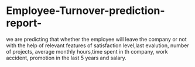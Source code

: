 # Employee-Turnover-prediction-report-
 we are predicting that whether the employee will leave the company or not with the help of relevant features of satisfaction level,last evalution, number of projects, average monthly hours,time spent in th company, work accident, promotion in the last 5 years and salary.
